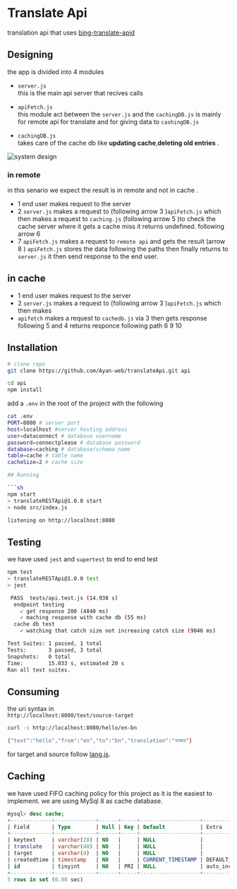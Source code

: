 
# Translate Api 

translation api that uses [bing-translate-apid](https://github.com/plainheart/bing-translate-api)

## Designing 

the app is divided into 4 modules

- `server.js` <br>
this is the main api server that recives calls 

- `apiFetch.js`<br>
this module act between the `server.js` and the `cachingDB.js` is mainly for remote api for translate and for giving data to `cashingDB.js`

- `cachingDB.js` <br>
takes care of the cache db like __updating cache__,__deleting old entries__ .

<image src='assets/Slide 16_9 - 1(1).png' alt='system design'>

### in remote
in this senario we expect the result is in remote and not in cache .
- 1 end user makes request to the server
 - 2 `server.js` makes a request to (following arrow 3 )`apiFetch.js` which then makes a request to `caching.js` (following arrow 5 )to check the cache server where it gets a cache miss it returns undefined. following arrow 6
 - 7 `apiFetch.js` makes a request to `remote api` and gets the result (arrow 8 ) `apiFetch.js` stores the data following the paths then finally returns to `server.js` it then send response to the end user.

## in cache 

 - 1 end user makes request to the server
  - 2 `server.js` makes a request to (following arrow 3 )`apiFetch.js` which then makes
  - `apifetch` makes a request to `cachedb.js` via 3 then gets response following 5 and 4 returns responce following path 6 9 10 



## Installation


```sh
# clone repo 
git clone https://github.com/Ayan-web/translateApi.git api

cd api
npm install
 ```

add a `.env` in the root of the project with the following
```sh
cat .env
PORT=8080 # server port
host=localhost #server hosting address
user=dataconnect # database username
password=connectplease # database password
database=caching # database/schema name
table=cache # table name
cacheSize=2 # cache size

```
```sh
## Running

```sh
npm start
> translateRESTApi@1.0.0 start
> node src/index.js

listening on http://localhost:8080
```
## Testing

we have used `jest` and `supertest` to end to end test 
```sh
npm test
> translateRESTApi@1.0.0 test
> jest

 PASS  tests/api.test.js (14.938 s)
  endpoint testing 
    ✓ get response 200 (4840 ms)
    ✓ maching response with cache db (55 ms)
  cache db test
    ✓ watching that catch size not increasing catch size (9046 ms)

Test Suites: 1 passed, 1 total
Tests:       3 passed, 3 total
Snapshots:   0 total
Time:        15.033 s, estimated 20 s
Ran all test suites.
```

## Consuming 

the uri syntax in <br>
`http://localhost:8080/text/source-target`
```sh
curl -s http://localhost:8080/hello/en-bn  

{"text":"hello","from":"en","to":"bn","translation":"নমস্কার"}                                               
```
for target and source follow [lang.js](https://github.com/plainheart/bing-translate-api/blob/master/src/lang.js).
## Caching
we have used FIFO caching policy for this project 
as it is the easiest to implement.
we are using MySql 8 as cache database.
```sql
mysql> desc cache;
+-------------+-------------+------+-----+-------------------+-------------------+
| Field       | Type        | Null | Key | Default           | Extra             |
+-------------+-------------+------+-----+-------------------+-------------------+
| keytext     | varchar(20) | NO   |     | NULL              |                   |
| translate   | varchar(40) | NO   |     | NULL              |                   |
| target      | varchar(4)  | NO   |     | NULL              |                   |
| createdtime | timestamp   | NO   |     | CURRENT_TIMESTAMP | DEFAULT_GENERATED |
| id          | tinyint     | NO   | PRI | NULL              | auto_increment    |
+-------------+-------------+------+-----+-------------------+-------------------+
5 rows in set (0.00 sec)
```
